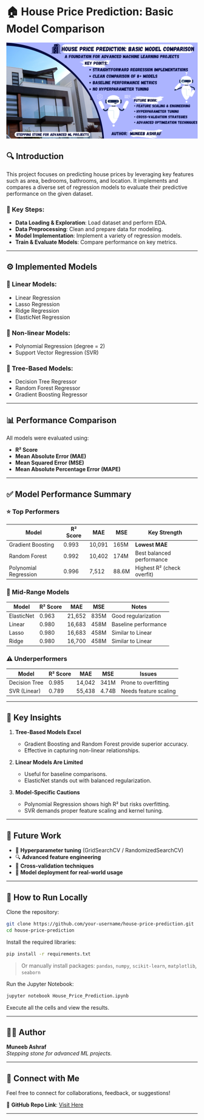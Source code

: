 # 🏠 House Price Prediction: Basic Model Comparison

![House Price Prediction Banner](https://github.com/alphaaa-m/House_Price_Prediction-Basic/raw/main/House_Price_Prediction_Banner.png)

## 🔍 Introduction

This project focuses on predicting house prices by leveraging key features such as area, bedrooms, bathrooms, and location. It implements and compares a diverse set of regression models to evaluate their predictive performance on the given dataset.

### 🔑 Key Steps:

- **Data Loading & Exploration**: Load dataset and perform EDA.
- **Data Preprocessing**: Clean and prepare data for modeling.
- **Model Implementation**: Implement a variety of regression models.
- **Train & Evaluate Models**: Compare performance on key metrics.

---

## ⚙️ Implemented Models

### 🔹 Linear Models:
- Linear Regression  
- Lasso Regression  
- Ridge Regression  
- ElasticNet Regression  

### 🔸 Non-linear Models:
- Polynomial Regression (degree = 2)  
- Support Vector Regression (SVR)  

### 🌲 Tree-Based Models:
- Decision Tree Regressor  
- Random Forest Regressor  
- Gradient Boosting Regressor  

---

## 📊 Performance Comparison

All models were evaluated using:

- **R² Score**  
- **Mean Absolute Error (MAE)**  
- **Mean Squared Error (MSE)**  
- **Mean Absolute Percentage Error (MAPE)**  

---

## ✅ Model Performance Summary

### ⭐ Top Performers
| Model                 | R² Score | MAE     | MSE      | Key Strength               |
|-----------------------|----------|---------|----------|----------------------------|
| Gradient Boosting     | 0.993    | 10,091  | 165M     | **Lowest MAE**             |
| Random Forest         | 0.992    | 10,402  | 174M     | Best balanced performance  |
| Polynomial Regression | 0.996    | 7,512   | 88.6M    | Highest R² (check overfit) |

### 🔄 Mid-Range Models
| Model           | R² Score | MAE     | MSE      | Notes                      |
|-----------------|----------|---------|----------|----------------------------|
| ElasticNet      | 0.963    | 21,652  | 835M     | Good regularization        |
| Linear          | 0.980    | 16,683  | 458M     | Baseline performance       |
| Lasso           | 0.980    | 16,683  | 458M     | Similar to Linear          |
| Ridge           | 0.980    | 16,700  | 458M     | Similar to Linear          |

### ⚠️ Underperformers
| Model          | R² Score | MAE     | MSE      | Issues                     |
|----------------|----------|---------|----------|----------------------------|
| Decision Tree  | 0.985    | 14,042  | 341M     | Prone to overfitting       |
| SVR (Linear)   | 0.789    | 55,438  | 4.74B    | Needs feature scaling      |

---

## 🧠 Key Insights

1. **Tree-Based Models Excel**  
   - Gradient Boosting and Random Forest provide superior accuracy.  
   - Effective in capturing non-linear relationships.

2. **Linear Models Are Limited**  
   - Useful for baseline comparisons.  
   - ElasticNet stands out with balanced regularization.

3. **Model-Specific Cautions**  
   - Polynomial Regression shows high R² but risks overfitting.  
   - SVR demands proper feature scaling and kernel tuning.

---

## 🔮 Future Work

- 🔧 **Hyperparameter tuning** (GridSearchCV / RandomizedSearchCV)  
- 🔍 **Advanced feature engineering**  
- 🔁 **Cross-validation techniques**  
- 🚀 **Model deployment for real-world usage**

---

## 🚀 How to Run Locally

Clone the repository:

```bash
git clone https://github.com/your-username/house-price-prediction.git
cd house-price-prediction
```

Install the required libraries:

```bash
pip install -r requirements.txt
```

> Or manually install packages: `pandas`, `numpy`, `scikit-learn`, `matplotlib`, `seaborn`

Run the Jupyter Notebook:

```bash
jupyter notebook House_Price_Prediction.ipynb
```

Execute all the cells and view the results.

---

## 👨‍💻 Author

**Muneeb Ashraf**  
_Stepping stone for advanced ML projects._ 

---

## 📢 Connect with Me

Feel free to connect for collaborations, feedback, or suggestions!

🔗 **GitHub Repo Link**: [Visit Here](https://github.com/alphaaa-m/House_Price_Prediction-Basic)

---

